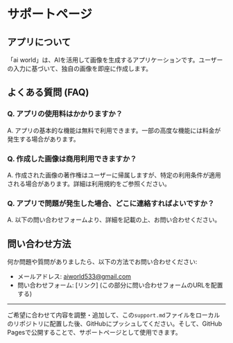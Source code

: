 # サポートページ

## アプリについて

「ai world」は、AIを活用して画像を生成するアプリケーションです。ユーザーの入力に基づいて、独自の画像を即座に作成します。

## よくある質問 (FAQ)

### Q. アプリの使用料はかかりますか？
A. アプリの基本的な機能は無料で利用できます。一部の高度な機能には料金が発生する場合があります。

### Q. 作成した画像は商用利用できますか？
A. 作成された画像の著作権はユーザーに帰属しますが、特定の利用条件が適用される場合があります。詳細は利用規約をご参照ください。

### Q. アプリで問題が発生した場合、どこに連絡すればよいですか？
A. 以下の問い合わせフォームより、詳細を記載の上、お問い合わせください。

## 問い合わせ方法

何か問題や質問がありましたら、以下の方法でお問い合わせください:

- メールアドレス: [aiworld533@gmail.com](aiworld533@gmail.com)
- 問い合わせフォーム: [リンク] (この部分に問い合わせフォームのURLを配置する)

---

ご希望に合わせて内容を調整・追加して、この`support.md`ファイルをローカルのリポジトリに配置した後、GitHubにプッシュしてください。そして、GitHub Pagesで公開することで、サポートページとして使用できます。
